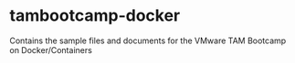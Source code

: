 # tambootcamp-docker
Contains the sample files and documents for the VMware TAM Bootcamp on Docker/Containers
